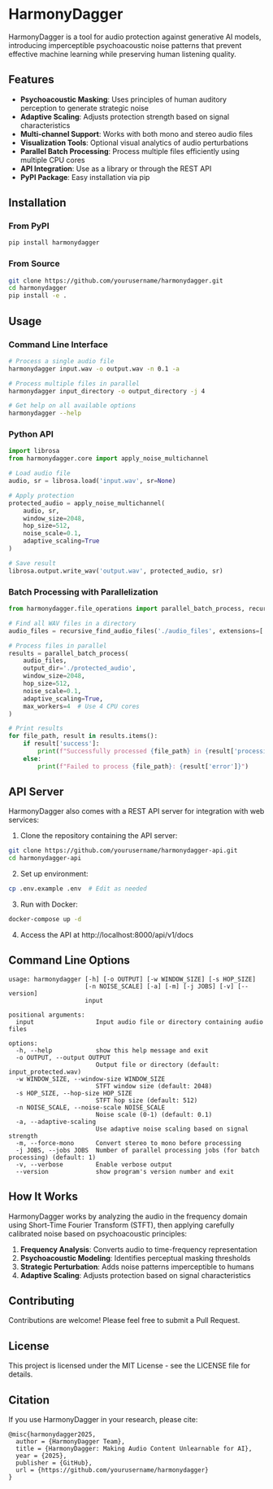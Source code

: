 # HarmonyDagger

HarmonyDagger is a tool for audio protection against generative AI models, introducing imperceptible psychoacoustic noise patterns that prevent effective machine learning while preserving human listening quality.

## Features

- **Psychoacoustic Masking**: Uses principles of human auditory perception to generate strategic noise
- **Adaptive Scaling**: Adjusts protection strength based on signal characteristics
- **Multi-channel Support**: Works with both mono and stereo audio files
- **Visualization Tools**: Optional visual analytics of audio perturbations
- **Parallel Batch Processing**: Process multiple files efficiently using multiple CPU cores
- **API Integration**: Use as a library or through the REST API
- **PyPI Package**: Easy installation via pip

## Installation

### From PyPI

```bash
pip install harmonydagger
```

### From Source

```bash
git clone https://github.com/yourusername/harmonydagger.git
cd harmonydagger
pip install -e .
```

## Usage

### Command Line Interface

```bash
# Process a single audio file
harmonydagger input.wav -o output.wav -n 0.1 -a

# Process multiple files in parallel
harmonydagger input_directory -o output_directory -j 4

# Get help on all available options
harmonydagger --help
```

### Python API

```python
import librosa
from harmonydagger.core import apply_noise_multichannel

# Load audio file
audio, sr = librosa.load('input.wav', sr=None)

# Apply protection
protected_audio = apply_noise_multichannel(
    audio, sr, 
    window_size=2048, 
    hop_size=512,
    noise_scale=0.1,
    adaptive_scaling=True
)

# Save result
librosa.output.write_wav('output.wav', protected_audio, sr)
```

### Batch Processing with Parallelization

```python
from harmonydagger.file_operations import parallel_batch_process, recursive_find_audio_files

# Find all WAV files in a directory
audio_files = recursive_find_audio_files('./audio_files', extensions=['.wav'])

# Process files in parallel
results = parallel_batch_process(
    audio_files,
    output_dir='./protected_audio',
    window_size=2048,
    hop_size=512,
    noise_scale=0.1,
    adaptive_scaling=True,
    max_workers=4  # Use 4 CPU cores
)

# Print results
for file_path, result in results.items():
    if result['success']:
        print(f"Successfully processed {file_path} in {result['processing_time']:.2f} seconds")
    else:
        print(f"Failed to process {file_path}: {result['error']}")
```

## API Server

HarmonyDagger also comes with a REST API server for integration with web services:

1. Clone the repository containing the API server:
```bash
git clone https://github.com/yourusername/harmonydagger-api.git
cd harmonydagger-api
```

2. Set up environment:
```bash
cp .env.example .env  # Edit as needed
```

3. Run with Docker:
```bash
docker-compose up -d
```

4. Access the API at http://localhost:8000/api/v1/docs

## Command Line Options

```
usage: harmonydagger [-h] [-o OUTPUT] [-w WINDOW_SIZE] [-s HOP_SIZE]
                     [-n NOISE_SCALE] [-a] [-m] [-j JOBS] [-v] [--version]
                     input

positional arguments:
  input                 Input audio file or directory containing audio files

options:
  -h, --help            show this help message and exit
  -o OUTPUT, --output OUTPUT
                        Output file or directory (default: input_protected.wav)
  -w WINDOW_SIZE, --window-size WINDOW_SIZE
                        STFT window size (default: 2048)
  -s HOP_SIZE, --hop-size HOP_SIZE
                        STFT hop size (default: 512)
  -n NOISE_SCALE, --noise-scale NOISE_SCALE
                        Noise scale (0-1) (default: 0.1)
  -a, --adaptive-scaling
                        Use adaptive noise scaling based on signal strength
  -m, --force-mono      Convert stereo to mono before processing
  -j JOBS, --jobs JOBS  Number of parallel processing jobs (for batch processing) (default: 1)
  -v, --verbose         Enable verbose output
  --version             show program's version number and exit
```

## How It Works

HarmonyDagger works by analyzing the audio in the frequency domain using Short-Time Fourier Transform (STFT), then applying carefully calibrated noise based on psychoacoustic principles:

1. **Frequency Analysis**: Converts audio to time-frequency representation
2. **Psychoacoustic Modeling**: Identifies perceptual masking thresholds
3. **Strategic Perturbation**: Adds noise patterns imperceptible to humans
4. **Adaptive Scaling**: Adjusts protection based on signal characteristics

## Contributing

Contributions are welcome! Please feel free to submit a Pull Request.

## License

This project is licensed under the MIT License - see the LICENSE file for details.

## Citation

If you use HarmonyDagger in your research, please cite:

```
@misc{harmonydagger2025,
  author = {HarmonyDagger Team},
  title = {HarmonyDagger: Making Audio Content Unlearnable for AI},
  year = {2025},
  publisher = {GitHub},
  url = {https://github.com/yourusername/harmonydagger}
}
